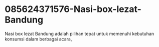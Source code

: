 # 085624371576-Nasi-box-lezat-Bandung
Nasi box lezat Bandung adalah pilihan tepat untuk memenuhi kebutuhan konsumsi dalam berbagai acara, 
